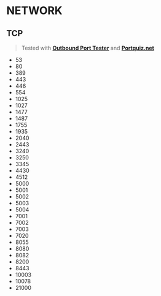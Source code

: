 # NETWORK

## TCP
> Tested with **[Outbound Port Tester](https://github.com/ParkSnoopy/port-outbound-tester-bin)** and **[Portquiz.net](http://portquiz.net/)**
* 53
* 80
* 389
* 443
* 446
* 554
* 1025
* 1027
* 1477
* 1487
* 1755
* 1935
* 2040
* 2443
* 3240
* 3250
* 3345
* 4430
* 4512
* 5000
* 5001
* 5002
* 5003
* 5004
* 7001
* 7002
* 7003
* 7020
* 8055
* 8080
* 8082
* 8200
* 8443
* 10003
* 10078
* 21000
